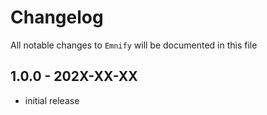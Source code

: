 # Changelog

All notable changes to `Emnify` will be documented in this file

## 1.0.0 - 202X-XX-XX

- initial release
